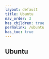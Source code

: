 ```yaml
---
layout: default    
title: Ubuntu
nav_order: 3
has_children: true
permalink: /ubuntu
has_toc: true
---
```


## Ubuntu 